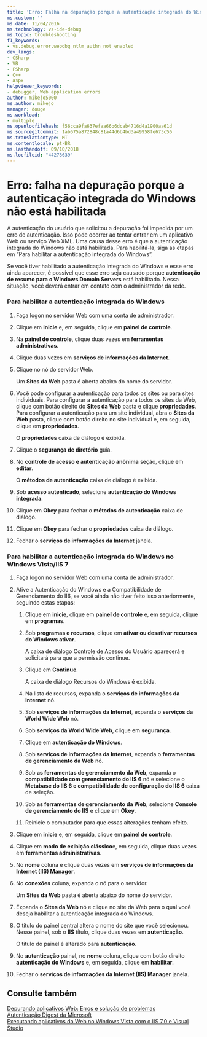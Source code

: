 ```yaml
---
title: 'Erro: Falha na depuração porque a autenticação integrada do Windows não está habilitada. | Microsoft Docs'
ms.custom: ''
ms.date: 11/04/2016
ms.technology: vs-ide-debug
ms.topic: troubleshooting
f1_keywords:
- vs.debug.error.webdbg_ntlm_authn_not_enabled
dev_langs:
- CSharp
- VB
- FSharp
- C++
- aspx
helpviewer_keywords:
- debugger, Web application errors
author: mikejo5000
ms.author: mikejo
manager: douge
ms.workload:
- multiple
ms.openlocfilehash: f56cca9fa637efaa66b6dcab4716d4a1900aa61d
ms.sourcegitcommit: 1ab675a872848c81a44d6b4bd3a49958fe673c56
ms.translationtype: MT
ms.contentlocale: pt-BR
ms.lasthandoff: 09/10/2018
ms.locfileid: "44278639"
---
```

# <a name="error-debugging-failed-because-integrated-windows-authentication-is-not-enabled"></a>Erro: falha na depuração porque a autenticação integrada do Windows não está habilitada
A autenticação do usuário que solicitou a depuração foi impedida por um erro de autenticação. Isso pode ocorrer ao tentar entrar em um aplicativo Web ou serviço Web XML. Uma causa desse erro é que a autenticação integrada do Windows não está habilitada. Para habilitá-la, siga as etapas em “Para habilitar a autenticação integrada do Windows”.  
  
 Se você tiver habilitado a autenticação integrada do Windows e esse erro ainda aparecer, é possível que esse erro seja causado porque **autenticação de resumo para o Windows Domain Servers** está habilitado. Nessa situação, você deverá entrar em contato com o administrador da rede.  
  
### <a name="to-enable-integrated-windows-authentication"></a>Para habilitar a autenticação integrada do Windows  
  
1.  Faça logon no servidor Web com uma conta de administrador.  
  
2.  Clique em **inicie** e, em seguida, clique em **painel de controle**.  
  
3.  Na **painel de controle**, clique duas vezes em **ferramentas administrativas**.  
  
4.  Clique duas vezes em **serviços de informações da Internet**.  
  
5.  Clique no nó do servidor Web.  
  
     Um **Sites da Web** pasta é aberta abaixo do nome do servidor.  
  
6.  Você pode configurar a autenticação para todos os sites ou para sites individuais. Para configurar a autenticação para todos os sites da Web, clique com botão direito do **Sites da Web** pasta e clique **propriedades**. Para configurar a autenticação para um site individual, abra o **Sites da Web** pasta, clique com botão direito no site individual e, em seguida, clique em **propriedades**.  
  
     O **propriedades** caixa de diálogo é exibida.  
  
7.  Clique o **segurança de diretório** guia.  
  
8.  No **controle de acesso e autenticação anônima** seção, clique em **editar**.  
  
     O **métodos de autenticação** caixa de diálogo é exibida.  
  
9. Sob **acesso autenticado**, selecione **autenticação do Windows integrada**.  
  
10. Clique em **Okey** para fechar o **métodos de autenticação** caixa de diálogo.  
  
11. Clique em **Okey** para fechar o **propriedades** caixa de diálogo.  
  
12. Fechar o **serviços de informações da Internet** janela.  
  
### <a name="to-enable-integrated-windows-authentication-in-windows-vistaiis-7"></a>Para habilitar a autenticação integrada do Windows no Windows Vista/IIS 7  
  
1.  Faça logon no servidor Web com uma conta de administrador.  
  
2.  Ative a Autenticação do Windows e a Compatibilidade de Gerenciamento do II6, se você ainda não tiver feito isso anteriormente, seguindo estas etapas:  
  
    1.  Clique em **inicie**, clique em **painel de controle** e, em seguida, clique em **programas**.  
  
    2.  Sob **programas e recursos**, clique em **ativar ou desativar recursos do Windows ativar**.  
  
         A caixa de diálogo Controle de Acesso do Usuário aparecerá e solicitará para que a permissão continue.  
  
    3.  Clique em **Continue**.  
  
         A caixa de diálogo Recursos do Windows é exibida.  
  
    4.  Na lista de recursos, expanda o **serviços de informações da Internet** nó.  
  
    5.  Sob **serviços de informações da Internet**, expanda o **serviços da World Wide Web** nó.  
  
    6.  Sob **serviços da World Wide Web**, clique em **segurança**.  
  
    7.  Clique em **autenticação do Windows**.  
  
    8.  Sob **serviços de informações da Internet**, expanda o **ferramentas de gerenciamento da Web** nó.  
  
    9. Sob **as ferramentas de gerenciamento da Web**, expanda o **compatibilidade com gerenciamento do IIS 6** nó e selecione o **Metabase do IIS 6 e compatibilidade de configuração do IIS 6** caixa de seleção.  
  
    10. Sob **as ferramentas de gerenciamento da Web**, selecione **Console de gerenciamento do IIS** e clique em **Okey.**  
  
    11. Reinicie o computador para que essas alterações tenham efeito.  
  
3.  Clique em **inicie** e, em seguida, clique em **painel de controle**.  
  
4.  Clique em **modo de exibição clássico**e, em seguida, clique duas vezes em **ferramentas administrativas**.  
  
5.  No **nome** coluna e clique duas vezes em **serviços de informações da Internet (IIS) Manager**.  
  
6.  No **conexões** coluna, expanda o nó para o servidor.  
  
     Um **Sites da Web** pasta é aberta abaixo do nome do servidor.  
  
7.  Expanda o **Sites da Web** nó e clique no site da Web para o qual você deseja habilitar a autenticação integrada do Windows.  
  
8.  O título do painel central altera o nome do site que você selecionou. Nesse painel, sob o **IIS** título, clique duas vezes em **autenticação**.  
  
     O título do painel é alterado para **autenticação**.  
  
9. No **autenticação** painel, no **nome** coluna, clique com botão direito **autenticação do Windows** e, em seguida, clique em **habilitar**.  
  
10. Fechar o **serviços de informações da Internet (IIS) Manager** janela.  
  
## <a name="see-also"></a>Consulte também  
 [Depurando aplicativos Web: Erros e solução de problemas](../debugger/debugging-web-applications-errors-and-troubleshooting.md)   
 [Autenticação Digest da Microsoft](http://go.microsoft.com/fwlink/?LinkId=77938)   
 [Executando aplicativos da Web no Windows Vista com o IIS 7.0 e Visual Studio](https://msdn.microsoft.com/Library/262a82ac-dd0e-4096-86c6-fb463e88be66)